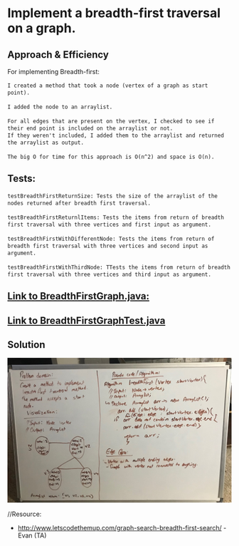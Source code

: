 # Implement a breadth-first traversal on a graph.

## Approach & Efficiency

For implementing Breadth-first:

    I created a method that took a node (vertex of a graph as start point).

    I added the node to an arraylist.

    For all edges that are present on the vertex, I checked to see if their end point is included on the arraylist or not.
    If they weren't included, I added them to the arraylist and returned the arraylist as output.

    The big O for time for this approach is O(n^2) and space is O(n).

## Tests:
    testBreadthFirstReturnSize: Tests the size of the arraylist of the nodes returned after breadth first traversal.

    testBreadthFirstReturnlItems: Tests the items from return of breadth first traversal with three vertices and first input as argument.

    testBreadthFirstWithDifferentNode: Tests the items from return of breadth first traversal with three vertices and second input as argument.

    testBreadthFirstWithThirdNode: TTests the items from return of breadth first traversal with three vertices and third input as argument.


## [Link to BreadthFirstGraph.java:](https://github.com/sadhikari07/data-structures-and-algorithms/blob/master/java401_code_challenges/src/main/java/java401_code_challenges/breadthFirst/BreadthFirst.java)

## [Link to BreadthFirstGraphTest.java](https://github.com/sadhikari07/data-structures-and-algorithms/blob/master/java401_code_challenges/src/test/java/java401_code_challenges/breadthFirst/BreadthFirstTest.java)


## Solution
![Breadth First graph Challenge](https://raw.githubusercontent.com/sadhikari07/data-structures-and-algorithms/master/java401_code_challenges/assets/breadthFirstGraph.jpg)



//Resource:
- http://www.letscodethemup.com/graph-search-breadth-first-search/
-Evan (TA)